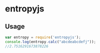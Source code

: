 # entropyjs


## Usage
```javascript
var entropy = require('entropyjs');
console.log(entropy.calc("abcdeabcdefj"));
//2.7516291673878226
```

